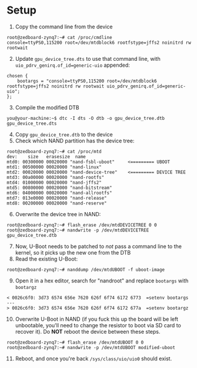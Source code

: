 # Setup

1) Copy the command line from the device
```
root@zedboard-zynq7:~# cat /proc/cmdline
console=ttyPS0,115200 root=/dev/mtdblock6 rootfstype=jffs2 noinitrd rw rootwait
```
2) Update `gpu_device_tree.dts` to use that command line, with `uio_pdrv_genirq.of_id=generic-uio` appended:
```
chosen {
    bootargs = "console=ttyPS0,115200 root=/dev/mtdblock6 rootfstype=jffs2 noinitrd rw rootwait uio_pdrv_genirq.of_id=generic-uio";
};
```
3) Compile the modified DTB
```
you@your-machine:~$ dtc -I dts -O dtb -o gpu_device_tree.dtb gpu_device_tree.dts
```
4) Copy `gpu_device_tree.dtb` to the device
5) Check which NAND partition has the device tree:
```
root@zedboard-zynq7:~# cat /proc/mtd
dev:    size   erasesize  name
mtd0: 00300000 00020000 "nand-fsbl-uboot"     <========= UBOOT
mtd1: 00500000 00020000 "nand-linux"
mtd2: 00020000 00020000 "nand-device-tree"    <========= DEVICE TREE
mtd3: 00a00000 00020000 "nand-rootfs"
mtd4: 01000000 00020000 "nand-jffs2"
mtd5: 00800000 00020000 "nand-bitstream"
mtd6: 04000000 00020000 "nand-allrootfs"
mtd7: 013e0000 00020000 "nand-release"
mtd8: 00200000 00020000 "nand-reserve"
```
6) Overwrite the device tree in NAND:
```
root@zedboard-zynq7:~# flash_erase /dev/mtdDEVICETREE 0 0
root@zedboard-zynq7:~# nandwrite -p /dev/mtdDEVICETREE gpu_device_tree.dtb
```
7) Now, U-Boot needs to be patched to *not* pass a command line to the kernel, so it picks up the new one from the DTB
8) Read the existing U-Boot:
```
root@zedboard-zynq7:~# nanddump /dev/mtdUBOOT -f uboot-image 
```
9) Open it in a hex editor, search for "nandroot" and replace `bootargs` with `bootargz`
```
< 0026c6f0: 3d73 6574 656e 7620 626f 6f74 6172 6773  =setenv bootargs
---
> 0026c6f0: 3d73 6574 656e 7620 626f 6f74 6172 677a  =setenv bootargz
```
10) Overwrite U-Boot in NAND (if you fuck this up the board will be left unbootable, you'll need to change the resistor to boot via SD card to recover it).
Do **NOT** reboot the device between these steps.
```
root@zedboard-zynq7:~# flash_erase /dev/mtdUBOOT 0 0
root@zedboard-zynq7:~# nandwrite -p /dev/mtdUBOOT modified-uboot
```
11) Reboot, and once you're back `/sys/class/uio/uio0` should exist.